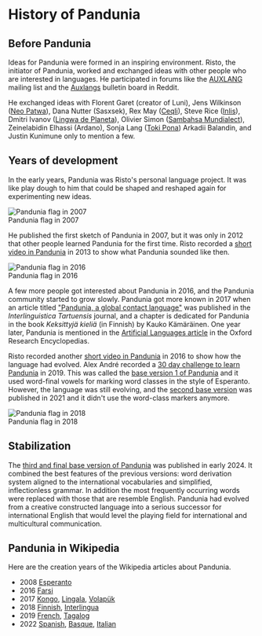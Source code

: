 # History of Pandunia

## Before Pandunia

Ideas for Pandunia were formed in an inspiring environment.
Risto, the initiator of Pandunia, worked and exchanged ideas with other people
who are interested in languages.
He participated in forums like
the [AUXLANG](https://listserv.brown.edu/cgi-bin/wa?A0=AUXLANG) mailing list
and the [Auxlangs](https://www.reddit.com/r/auxlangs/) bulletin board in Reddit.

He exchanged ideas with
Florent Garet (creator of Luni),
Jens Wilkinson ([Neo Patwa](http://patwa.pbworks.com)),
Dana Nutter (Sasxsek),
Rex May ([Ceqli](http://ceqli.pbworks.com)),
Steve Rice ([Inlis](https://auxlanglab.blogspot.com)),
Dmitri Ivanov ([Lingwa de Planeta](http://www.lingwadeplaneta.info)),
Olivier Simon ([Sambahsa Mundialect](https://sambahsa.neocities.org/)),
Zeinelabidin Elhassi (Ardano),
Sonja Lang ([Toki Pona](https://tokipona.org/))
Arkadii Balandin,
and Justin Kunimune
only to mention a few.


## Years of development

In the early years, Pandunia was Risto's personal language project.
It was like play dough to him that could be shaped and reshaped again for experimenting new ideas.

![](http://www.pandunia.info/bandir/bandera2007.gif "Pandunia flag in 2007")  
Pandunia flag in 2007

He published the first sketch of Pandunia in 2007,
but it was only in 2012 that other people learned Pandunia for the first time.
Risto recorded a [short video in Pandunia](https://www.youtube.com/watch?v=yfkQrdyfLcQ) in 2013
to show what Pandunia sounded like then.

![](http://www.pandunia.info/bandir/bandera2016.png "Pandunia flag in 2016")  
Pandunia flag in 2016

A few more people got interested about Pandunia in 2016,
and the Pandunia community started to grow slowly.
Pandunia got more known in 2017
when an article titled
["Pandunia, a global contact language"](https://dea.digar.ee/cgi-bin/dea?a=d&d=JVinterlinguisticatrt201705.2.5.2.4)
was published in the _Interlinguistica Tartuensis_ journal,
and a chapter is dedicated for Pandunia in the book *Keksittyjä kieliä* (in Finnish) by Kauko Kämäräinen.
One year later, Pandunia is mentioned in the
[Artificial Languages article](https://oxfordre.com/linguistics/view/10.1093/acrefore/9780199384655.001.0001/acrefore-9780199384655-e-11)
in the Oxford Research Encyclopedias.

Risto recorded another [short video in Pandunia](https://www.youtube.com/watch?v=TgO8AwX4OCU)
in 2016 to show how the language had evolved.
Alex André recorded a [30 day challenge to learn Pandunia](https://twitter.com/XanderLeaDaren/status/1114972322157465612) in 2019.
This was called the [base version 1 of Pandunia](https://github.com/barumau/pandunia/releases/tag/v1.1)
and it used word-final vowels for marking word classes in the style of Esperanto.
However, the language was still evolving, and the
[second base version](https://github.com/barumau/pandunia/releases/tag/v2.1)
was published in 2021 and it didn't use the word-class markers anymore.

![](http://www.pandunia.info/grafe/bandera.png "Pandunia flag in 2018")  
Pandunia flag in 2018


## Stabilization

The [third and final base version of Pandunia](https://github.com/barumau/pandunia/releases/tag/v.3.0)
was published in early 2024.
It combined the best features of the previous versions:
word derivation system aligned to the international vocabularies and simplified, inflectionless grammar.
In addition the most frequently occurring words were replaced with those that are resemble English.
Pandunia had evolved from a creative constructed language into a serious successor for international English
that would level the playing field for international and multicultural communication.


## Pandunia in Wikipedia

Here are the creation years of the Wikipedia articles about Pandunia.

- 2008 [Esperanto](https://eo.wikipedia.org/wiki/Pandunia)
- 2016 [Farsi](https://fa.wikipedia.org/wiki/%D9%BE%D8%A7%D9%86%D8%AF%D9%88%D9%86%DB%8C%D8%A7)
- 2017 [Kongo](https://kg.wikipedia.org/wiki/Pandunia),
       [Lingala](https://ln.wikipedia.org/wiki/Pandunia),
       [Volapük](https://vo.wikipedia.org/wiki/Pandunia)
- 2018 [Finnish](https://fi.wikipedia.org/wiki/Pandunia),
       [Interlingua](https://ia.wikipedia.org/wiki/Pandunia)
- 2019 [French](https://fr.wikipedia.org/wiki/Pandunia),
       [Tagalog](https://tl.wikipedia.org/wiki/Pandunia)
- 2022 [Spanish](https://es.wikipedia.org/wiki/Pandunia),
       [Basque](https://eu.wikipedia.org/wiki/Pandunia),
       [Italian](https://it.wikipedia.org/wiki/Pandunia)

